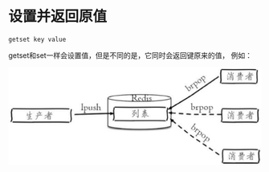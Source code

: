 # 设置并返回原值

```text
getset key value
```

getset和set一样会设置值，但是不同的是，它同时会返回键原来的值， 例如：

![](../../.gitbook/assets/image%20%286%29.png)

